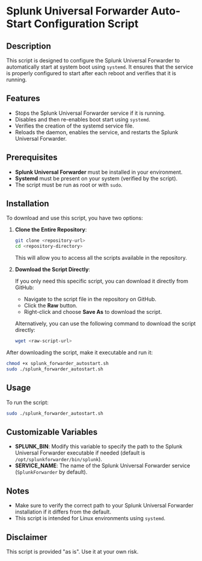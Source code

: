 # Splunk Universal Forwarder Auto-Start Configuration Script

## Description

This script is designed to configure the Splunk Universal Forwarder to automatically start at system boot using `systemd`. It ensures that the service is properly configured to start after each reboot and verifies that it is running.

## Features

- Stops the Splunk Universal Forwarder service if it is running.
- Disables and then re-enables boot start using `systemd`.
- Verifies the creation of the systemd service file.
- Reloads the daemon, enables the service, and restarts the Splunk Universal Forwarder.

## Prerequisites

- **Splunk Universal Forwarder** must be installed in your environment.
- **Systemd** must be present on your system (verified by the script).
- The script must be run as root or with `sudo`.

## Installation

To download and use this script, you have two options:

1. **Clone the Entire Repository**:

   ```bash
   git clone <repository-url>
   cd <repository-directory>
   ```

   This will allow you to access all the scripts available in the repository.

2. **Download the Script Directly**:

   If you only need this specific script, you can download it directly from GitHub:

   - Navigate to the script file in the repository on GitHub.
   - Click the **Raw** button.
   - Right-click and choose **Save As** to download the script.

   Alternatively, you can use the following command to download the script directly:

   ```bash
   wget <raw-script-url>
   ```

After downloading the script, make it executable and run it:

```bash
chmod +x splunk_forwarder_autostart.sh
sudo ./splunk_forwarder_autostart.sh
```

## Usage

To run the script:

```bash
sudo ./splunk_forwarder_autostart.sh
```

## Customizable Variables

- **SPLUNK_BIN**: Modify this variable to specify the path to the Splunk Universal Forwarder executable if needed (default is `/opt/splunkforwarder/bin/splunk`).
- **SERVICE_NAME**: The name of the Splunk Universal Forwarder service (`SplunkForwarder` by default).

## Notes

- Make sure to verify the correct path to your Splunk Universal Forwarder installation if it differs from the default.
- This script is intended for Linux environments using `systemd`.

## Disclaimer

This script is provided "as is". Use it at your own risk.

